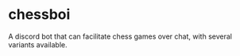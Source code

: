 # chessboi
A discord bot that can facilitate chess games over chat, with several variants available.

